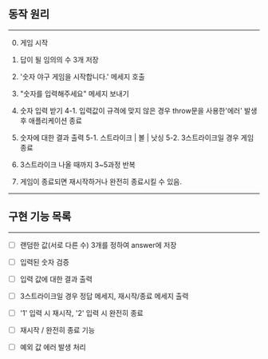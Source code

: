## 동작 원리
***

0. 게임 시작

1. 답이 될 임의의 수 3개 저장

2. '숫자 야구 게임을 시작합니다.' 메세지 호출

3. "숫자를 입력해주세요" 메세지 보내기

4. 숫자 입력 받기
    4-1. 입력값이 규격에 맞지 않은 경우 throw문을 사용한'에러' 발생 후 애플리케이션 종료

5. 숫자에 대한 결과 출력
    5-1. 스트라이크 | 볼 | 낫싱
    5-2. 3스트라이크일 경우 게임 종료

6. 3스트라이크 나올 때까지 3~5과정 반복

7. 게임이 종료되면 재시작하거나 완전히 종료시킬 수 있음.

***


## 구현 기능 목록
***

- [ ] 랜덤한 값(서로 다른 수) 3개를 정하여 answer에 저장

- [ ] 입력된 숫자 검증

- [ ] 입력 값에 대한 결과 출력

- [ ] 3스트라이크일 경우 정답 메세지, 재시작/종료 메세지 출력

- [ ] '1' 입력 시 재시작, '2' 입력 시 완전히 종료

- [ ] 재시작 / 완전히 종료 기능

- [ ] 예외 값 에러 발생 처리